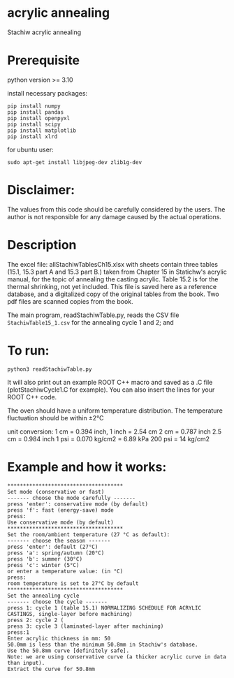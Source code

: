 # acrylic annealing
Stachiw acrylic annealing

# Prerequisite
python version >= 3.10

install necessary packages:
```
pip install numpy
pip install pandas
pip install openpyxl
pip install scipy
pip install matplotlib
pip install xlrd
```
for ubuntu user:

`sudo apt-get install libjpeg-dev zlib1g-dev`

# Disclaimer: 
The values from this code should be carefully considered by the users.
The author is not responsible for any damage caused by the actual operations.

# Description
The excel file: allStachiwTablesCh15.xlsx with sheets contain three tables (15.1, 15.3 part A and 15.3 part B.) 
taken from Chapter 15 in Statichw's acrylic manual, for the topic of annealing the casting acrylic.
Table 15.2 is for the thermal shrinking, not yet included.
This file is saved here as a reference database, and a digitalized copy of the original tables from the book.
Two pdf files are scanned copies from the book.

The main program, readStachiwTable.py, reads the CSV file `StachiwTable15_1.csv`
for the annealing cycle 1 and 2; and 

# To run:
`python3 readStachiwTable.py`

It will also print out an example ROOT C++ macro and saved as a .C file (plotStachiwCycle1.C for example).
You can also insert the lines for your ROOT C++ code.

The oven should have a uniform temperature distribution.
The temperature fluctuation should be within ±2°C

unit conversion:
1 cm = 0.394 inch, 1 inch = 2.54 cm
2 cm = 0.787 inch
2.5 cm = 0.984 inch
1 psi = 0.070 kg/cm2 = 6.89 kPa
200 psi = 14 kg/cm2

# Example and how it works:
```
*************************************
Set mode (conservative or fast)
------- choose the mode carefully -------
press 'enter': conservative mode (by default)
press 'f': fast (energy-save) mode
press:
Use conservative mode (by default)
*************************************
Set the room/ambient temperature (27 °C as default):
------- choose the season -------
press 'enter': default (27°C)
press 'a': spring/autumn (20°C)
press 'b': summer (30°C)
press 'c': winter (5°C)
or enter a temperature value: (in °C)
press:
room temperature is set to 27°C by default
*************************************
Set the annealing cycle
------- choose the cycle -------
press 1: cycle 1 (table 15.1) NORMALIZING SCHEDULE FOR ACRYLIC CASTINGS, single-layer before machining)
press 2: cycle 2 (
press 3: cycle 3 (laminated-layer after machining)
press:1
Enter acrylic thickness in mm: 50
50.0mm is less than the minimum 50.8mm in Stachiw's database.
Use the 50.8mm curve [definitely safe].
Note: we are using conservative curve (a thicker acrylic curve in data than input).
Extract the curve for 50.8mm
```






